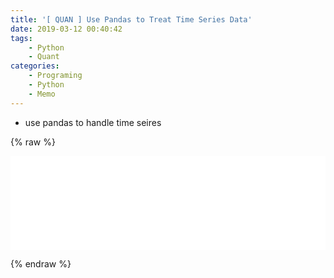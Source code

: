 ```yaml
---
title: '[ QUAN ] Use Pandas to Treat Time Series Data'
date: 2019-03-12 00:40:42
tags:
	- Python
	- Quant
categories:
	- Programing
	- Python
	- Memo
---
```


- use pandas to handle time seires

<!--more-->

{% raw %}
<iframe name="iframe2" onload="this.height=iframe2.document.body.scrollHeight" src="/htmls/pandas-timeseries.html" frameborder="0" width="100%"></iframe>

{% endraw %}